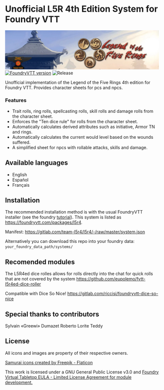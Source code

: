 # Unofficial L5R 4th Edition System for Foundry VTT 
![Logo](banner.webp)
[![FoundryVTT version](https://img.shields.io/badge/FVTT-v10.x-informational)](https://foundryvtt.com/)
![Release](https://img.shields.io/gitlab/v/tag/43350653?label=Latest%20Release)

Unofficial implementation of the Legend of the Five Rings 4th edition for Foundry VTT. Provides character sheets for pcs and npcs.

### Features

- Trait rolls, ring rolls, spellcasting rolls, skill rolls and damage rolls from the character sheet.
- Enforces the "Ten dice rule" for rolls from the character sheet.
- Automatically calculates derived attributes such as initiative, Armor TN and rings.
- Automatically calculates the current would level based on the wounds suffered.
- A simplified sheet for npcs with rollable attacks, skills and damage.

## Available languages

- English
- Español
- Français 

## Installation

The recommended installation method is with the usual FoundryVTT installer (see the foundry [tutorial](https://foundryvtt.com/article/tutorial/)). This system is listed as https://foundryvtt.com/packages/l5r4.

Manifest: https://gitlab.com/team-l5r4/l5r4/-/raw/master/system.json

Alternatively you can download this repo into your foundry data: `your_foundry_data_path/systems/`

## Recomended modules

The L5R4ed dice rolles allows for rolls directly into the chat for quick rolls that are not covered by the system
https://github.com/eupolemo/fvtt-l5r4ed-dice-roller

Compatible with Dice So Nice!
https://gitlab.com/riccisi/foundryvtt-dice-so-nice

## Special thanks to contributors

Sylvain «Greewi» Dumazet
Roberto Lorite
Teddy

## License

All icons and images are property of their respective owners.

[Samurai icons created by Freepik - Flaticon](https://www.flaticon.com/free-icons/samurai "samurai icons")

This work is licensed under a GNU General Public License v3.0 and [Foundry Virtual Tabletop EULA - Limited License Agreement for module development.](https://foundryvtt.com/article/license/)